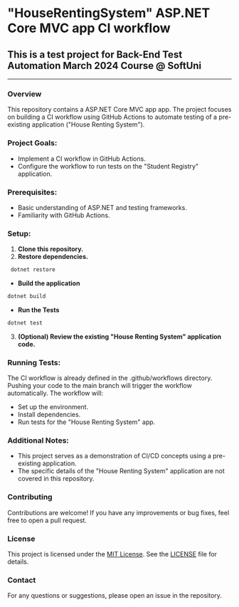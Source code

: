 # "HouseRentingSystem" ASP.NET Core MVC app CI workflow 
## This is a test project for Back-End Test Automation March 2024 Course @ SoftUni
---
### Overview
This repository contains a ASP.NET Core MVC app app. The project focuses on building a CI workflow using GitHub Actions to automate testing of a pre-existing  application ("House Renting System").

### Project Goals:

- Implement a CI workflow in GitHub Actions.
- Configure the workflow to run tests on the "Student Registry" application.

### Prerequisites:

- Basic understanding of ASP.NET and testing frameworks.
- Familiarity with GitHub Actions.
  
### Setup:

1. **Clone this repository.**
2. **Restore dependencies.**

```sh
 dotnet restore
```
- **Build the application**
```sh
dotnet build
```
- **Run the Tests**
```sh
dotnet test
```
3. **(Optional) Review the existing "House Renting System" application code.**

### Running Tests:

The CI workflow is already defined in the .github/workflows directory. Pushing your code to the main branch will trigger the workflow automatically. The workflow will:

- Set up the environment.
- Install dependencies.
- Run tests for the "House Renting System" app.
### Additional Notes:

- This project serves as a demonstration of CI/CD concepts using a pre-existing application.
- The specific details of the "House Renting System" application are not covered in this repository.

### Contributing
Contributions are welcome! If you have any improvements or bug fixes, feel free to open a pull request.

### License
This project is licensed under the [MIT License](LICENSE). See the [LICENSE](LICENSE) file for details.

### Contact
For any questions or suggestions, please open an issue in the repository.

